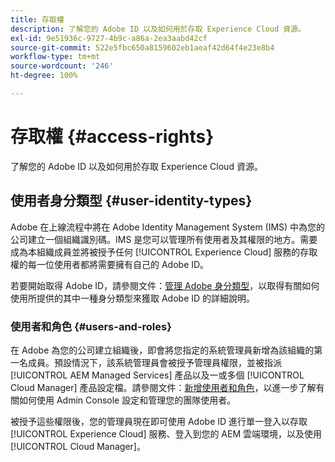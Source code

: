 ```yaml
---
title: 存取權
description: 了解您的 Adob​​e ID 以及如何用於存取 Experience Cloud 資源。
exl-id: 9e51936c-9727-4b9c-a86a-2ea3aabd42cf
source-git-commit: 522e5fbc650a8159602eb1aeaf42d64f4e23e8b4
workflow-type: tm+mt
source-wordcount: '246'
ht-degree: 100%

---
```



# 存取權 {#access-rights}

了解您的 Adob&#x200B;&#x200B;e ID 以及如何用於存取 Experience Cloud 資源。

## 使用者身分類型 {#user-identity-types}

Adobe 在上線流程中將在 Adob&#x200B;&#x200B;e Identity Management System (IMS) 中為您的公司建立一個組織識別碼。IMS 是您可以管理所有使用者及其權限的地方。需要成為本組織成員並將被授予任何 [!UICONTROL Experience Cloud] 服務的存取權的每一位使用者都將需要擁有自己的 Adobe ID。

若要開始取得 Adobe ID，請參閱文件：[管理 Adobe 身分類型](https://helpx.adobe.com/tw/enterprise/using/identity.html)，以取得有關如何使用所提供的其中一種身分類型來獲取 Adobe ID 的詳細說明。

### 使用者和角色 {#users-and-roles}

在 Adobe 為您的公司建立組織後，即會將您指定的系統管理員新增為該組織的第一名成員。預設情況下，該系統管理員會被授予管理員權限，並被指派 [!UICONTROL AEM Managed Services] 產品以及一或多個 [!UICONTROL Cloud Manager] 產品設定檔。請參閱文件：[新增使用者和角色](/help/requirements/users-and-roles.md)，以進一步了解有關如何使用 Admin Console 設定和管理您的團隊使用者。

被授予這些權限後，您的管理員現在即可使用 Adob&#x200B;&#x200B;e ID 進行單一登入以存取 [!UICONTROL Experience Cloud] 服務、登入到您的 AEM 雲端環境，以及使用 [!UICONTROL Cloud Manager]。
